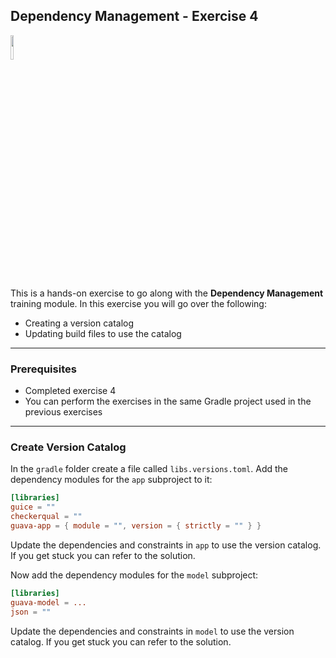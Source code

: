 ## Dependency Management - Exercise 4

<p align="left">
<img width="10%" height="10%" src="https://user-images.githubusercontent.com/120980/174325546-8558160b-7f16-42cb-af0f-511849f22ebc.png">
</p>

This is a hands-on exercise to go along with the
**Dependency Management** training module. In this exercise
you will go over the following:

* Creating a version catalog
* Updating build files to use the catalog

---
### Prerequisites

* Completed exercise 4
* You can perform the exercises in the same Gradle project used in the previous exercises

---
### Create Version Catalog

In the `gradle` folder create a file called `libs.versions.toml`. Add the
dependency modules for the `app` subproject to it:

```toml
[libraries]
guice = ""
checkerqual = ""
guava-app = { module = "", version = { strictly = "" } }
```

Update the dependencies and constraints in `app` to use the version
catalog. If you get stuck you can refer to the solution.

Now add the dependency modules for the `model` subproject:

```toml
[libraries]
guava-model = ...
json = ""
```

Update the dependencies and constraints in `model` to use the version
catalog. If you get stuck you can refer to the solution.
